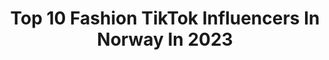 ---
title: Top 10 Fashion TikTok Influencers In Norway In 2023
description: >-
  Find top fashion TikTok influencers in Norway in 2023. Most popular hashtags: #fyp #foryou #norway #fashion.
platform: TikTok
hits: 14
text_top: See the top-rated TikTok accounts on inBeat.
text_bottom: Our search engine aggregates 14 TikTok influencers like this in Norway for you to contact.
profiles:
  - username: "madde29"
    fullname: >-
      user6333846007239
    bio: >-
      Your daily dose of fashion content Tomboy Ig: Madde29 Sc: Rogge29
    location: "Norway"
    followers: 10100
    engagement: 1350
    commentsToLikes: 0.081847
    id: ckd6ofxtjj1700j23azgc8pvb
    verified: false
    hashtags: "#mascgirls, #fyp, #masclesbian, #lgbt"
  - username: "andre.ward"
    fullname: >-
      andreward
    bio: >-
      jokes and fashion oslo/norway IG//ANDREWARD SC//KJETILA
    location: "Norway"
    followers: 24500
    engagement: 1016
    commentsToLikes: 0.028185
    id: ckbwfttne27xy0j23okdphvfm
    verified: false
    hashtags: "#norway, #fy, #norge, #fyp"
  - username: "annamariaricke"
    fullname: >-
      Anna Maria Ricke
    bio: >-
      🇳🇴Norwegian-American🇺🇸 Instagram Linked👆🏻 Skits and fashion
    location: "Norway"
    followers: 43900
    engagement: 938
    commentsToLikes: 0.022061
    id: ckdc8tqadi7bq0j2332zvfn6b
    verified: false
    hashtags: "#norge, #foryou, #foreign, #norway"
  - username: "dasheys"
    fullname: >-
      🦋 KARDASHIANS FANPAGE 🦋
    bio: >-
      𝗙𝗢𝗟𝗟𝗢𝗪 𝗙𝗢𝗥 𝗦𝗛𝗢𝗨𝗧𝗢𝗨𝗧 ⇣
    location: "Norway"
    followers: 137100
    engagement: 1598
    commentsToLikes: 0.024859
    id: cka0r01f0ew4u0i78y60x8hhc
    verified: false
    hashtags: "#funny, #kuwtk, #wap, #kardashians"
  - username: "stine_stromskag"
    fullname: >-
      Sytinaa🦋
    bio: >-
      Code: 25stinestromskag on
    location: "Norway"
    followers: 11600
    engagement: 929
    commentsToLikes: 0.052753
    id: ckce62fjlkd4c0j23layy65zq
    verified: false
    hashtags: "#ootd, #getthisonthefyp, #fashion, #corset"
  - username: "hansnt"
    fullname: >-
      Hans N Tranberg
    bio: >-
      🇺🇲NYC 🇬🇧 LDN 🇳🇴 KRS 🇯🇵 TYO A looking glass into my world and work 🌍✈️💫
    location: "Norway"
    followers: 9255
    engagement: 753
    commentsToLikes: 0.009742
    id: ckdhl6k51zqv20j23z7zqg4p8
    verified: false
    hashtags: "#fyp, #nyfw, #jeremyscott, #supermodel"
  - username: "malinspettersen"
    fullname: >-
      Malin Pettersen
    bio: >-
      Just another basic bitch
    location: "Norway"
    followers: 11300
    engagement: 473
    commentsToLikes: 0.008873
    id: cka0k7iysleo20i785eolanz3
    verified: false
    hashtags: "#foryoupage, #norway, #tiktoknorway, #fashion"
  - username: "carmenroutine"
    fullname: >-
      𝗖𝗮𝗿𝗺𝗲𝗻
    bio: >-
      Grwm | routines | lifestyle - 28k <3 - Small business👇
    location: "Norway"
    followers: 28400
    engagement: 3432
    commentsToLikes: 0.459543
    id: ckb93c91nk65c0j234rspd3s6
    verified: false
    hashtags: "#fyp, #viral, #pinterest, #maincharacterchallenge"
  - username: "kvarsten"
    fullname: >-
      Nathan
    bio: >-
      Brun og Blid😊 Oslo/Kristiansand❤️ 19 Instagram: @Nathankvarsten😘
    location: "Norway"
    followers: 7755
    engagement: 594
    commentsToLikes: 0.056938
    id: cka0py10aaejs0i78ulj57amu
    verified: false
    hashtags: "#fyp, #duet, #foryou, #norway"
  - username: "hokolpus"
    fullname: >-
      Sarah
    bio: >-
      Sapmi from Norway and proud of that 🇳🇴 Give love to one and another, not hate❤
    location: "Norway"
    followers: 2646
    engagement: 445
    commentsToLikes: 0.070219
    id: cka6b721xz8eq0i78k881asyc
    verified: false
    hashtags: "#tiktoknorge, #sapmitiktok, #norway, #indegenouspeople"
---